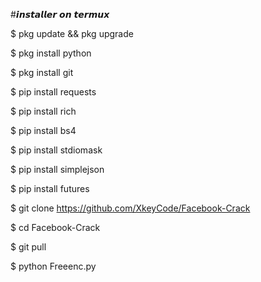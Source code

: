 #𝙞𝙣𝙨𝙩𝙖𝙡𝙡𝙚𝙧 𝙤𝙣 𝙩𝙚𝙧𝙢𝙪𝙭



$ pkg update && pkg upgrade

$ pkg install python

$ pkg install git

$ pip install requests

$ pip install rich

$ pip install bs4

$ pip install stdiomask

$ pip install simplejson

$ pip install futures

$ git clone https://github.com/XkeyCode/Facebook-Crack

$ cd Facebook-Crack

$ git pull

$ python Freeenc.py
